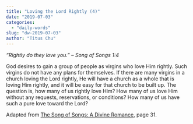 ```yaml
---
title: "Loving the Lord Rightly (4)"
date: "2019-07-03"
categories: 
  - "daily-words"
slug: "dw-2019-07-03"
author: "Titus Chu"
---
```


_“Rightly do they love you.”_ _– Song of Songs 1:4_

God desires to gain a group of people as virgins who love Him rightly. Such virgins do not have any plans for themselves. If there are many virgins in a church loving the Lord rightly, He will have a church as a whole that is loving Him rightly, and it will be easy for that church to be built up. The question is, how many of us rightly love Him? How many of us love Him without any requests, reservations, or conditions? How many of us have such a pure love toward the Lord?

Adapted from [The Song of Songs: A Divine Romance](/song-of-songs-dr), page 31.
